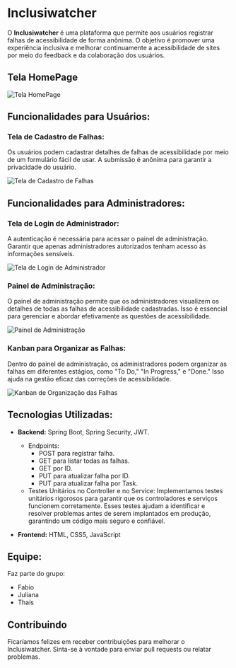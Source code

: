 # Inclusiwatcher

O **Inclusiwatcher** é uma plataforma que permite aos usuários registrar falhas de acessibilidade de forma anônima. O objetivo é promover uma experiência inclusiva e melhorar continuamente a acessibilidade de sites por meio do feedback e da colaboração dos usuários.

## Tela HomePage

![Tela HomePage](inserir-link-da-imagem-ou-imagem-em-anexo)

## Funcionalidades para Usuários:

### Tela de Cadastro de Falhas:

Os usuários podem cadastrar detalhes de falhas de acessibilidade por meio de um formulário fácil de usar. A submissão é anônima para garantir a privacidade do usuário.

![Tela de Cadastro de Falhas](inserir-link-da-imagem-ou-imagem-em-anexo)

## Funcionalidades para Administradores:

### Tela de Login de Administrador:

A autenticação é necessária para acessar o painel de administração. Garantir que apenas administradores autorizados tenham acesso às informações sensíveis.

![Tela de Login de Administrador](inserir-link-da-imagem-ou-imagem-em-anexo)

### Painel de Administração:

O painel de administração permite que os administradores visualizem os detalhes de todas as falhas de acessibilidade cadastradas. Isso é essencial para gerenciar e abordar efetivamente as questões de acessibilidade.

![Painel de Administração](inserir-link-da-imagem-ou-imagem-em-anexo)

### Kanban para Organizar as Falhas:

Dentro do painel de administração, os administradores podem organizar as falhas em diferentes estágios, como "To Do," "In Progress," e "Done." Isso ajuda na gestão eficaz das correções de acessibilidade.


![Kanban de Organização das Falhas](inserir-link-da-imagem-ou-imagem-em-anexo)

## Tecnologias Utilizadas:

- **Backend:** Spring Boot, Spring Security, JWT.
  - Endpoints:
    - POST para registrar falha.
    - GET para listar todas as falhas.
    - GET por ID.
    - PUT para atualizar falha por ID.
    - PUT para atualizar falha por Task.
  - Testes Unitários no Controller e no Service: Implementamos testes unitários rigorosos para garantir que os controladores e serviços funcionem corretamente. Esses testes ajudam a identificar e resolver problemas antes de serem implantados em produção, garantindo um código mais seguro e confiável.

- **Frontend:** HTML, CSS5, JavaScript

## Equipe:

Faz parte do grupo:
- Fabio
- Juliana
- Thaís

## Contribuindo

Ficaríamos felizes em receber contribuições para melhorar o Inclusiwatcher. Sinta-se à vontade para enviar pull requests ou relatar problemas.

